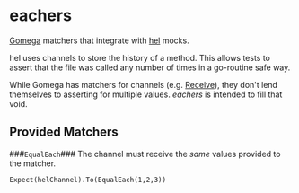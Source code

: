 # eachers
[Gomega](http://github.com/onsi/gomega) matchers that integrate with [hel](http://github.com/nelsam/hel) mocks.

hel uses channels to store the history of a method. This allows tests to assert that the file was called any number of times in a go-routine safe way. 

While Gomega has matchers for channels (e.g. [Receive](http://onsi.github.io/gomega/#receive)), they don't lend themselves to asserting for multiple values. *eachers* is intended to fill that void.

## Provided Matchers ##

###`EqualEach`###
The channel must receive the *same* values provided to the matcher.

```
Expect(helChannel).To(EqualEach(1,2,3))
```
